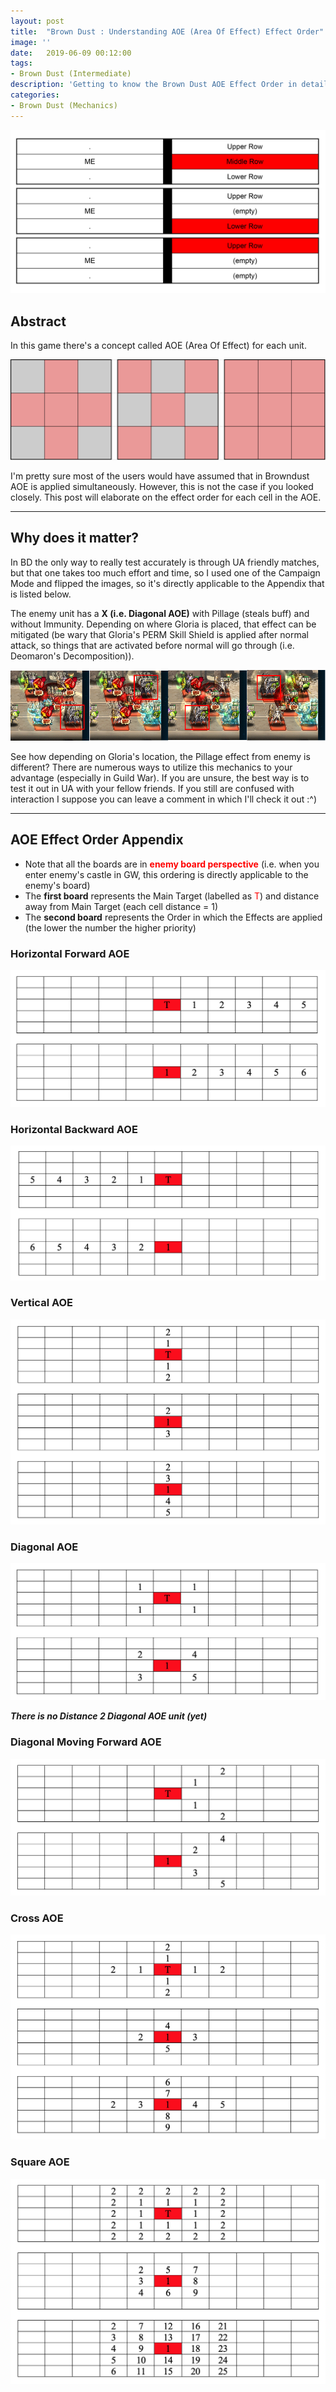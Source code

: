 ```yaml
---
layout: post
title:  "Brown Dust : Understanding AOE (Area Of Effect) Effect Order"
image: ''
date:   2019-06-09 00:12:00
tags:
- Brown Dust (Intermediate)
description: 'Getting to know the Brown Dust AOE Effect Order in detail'
categories:
- Brown Dust (Mechanics)
---
```


<img src="../uploads/browndust-attack-priority-row-priority-example.jpg">

## Abstract

In this game there's a concept called AOE (Area Of Effect) for each unit.

<img src="../uploads/browndust-2-row-formation-aoe.jpg">

I'm pretty sure most of the users would have assumed that in Browndust AOE is applied simultaneously. However, this is not the case if you looked closely. This post will elaborate on the effect order for each cell in the AOE.

---

## Why does it matter?

In BD the only way to really test accurately is through UA friendly matches, but that one takes too much effort and time, so I used one of the Campaign Mode and flipped the images, so it's directly applicable to the Appendix that is listed below.

The enemy unit has a **X (i.e. Diagonal AOE)** with Pillage (steals buff) and without Immunity. Depending on where Gloria is placed, that effect can be mitigated (be wary that Gloria's PERM Skill Shield is applied after normal attack, so things that are activated before normal will go through (i.e. Deomaron's Decomposition)).

<img src="../uploads/browndust-understanding-aoe-effect-order-example-1.PNG">

See how depending on Gloria's location, the Pillage effect from enemy is different? There are numerous ways to utilize this mechanics to your advantage (especially in Guild War). If you are unsure, the best way is to test it out in UA with your fellow friends. If you still are confused with interaction I suppose you can leave a comment in which I'll check it out :^)

---

## AOE Effect Order Appendix

* Note that all the boards are in <span style="color:red">**enemy board perspective**</span> (i.e. when you enter enemy's castle in GW, this ordering is directly applicable to the enemy's board)
* The **first board** represents the Main Target (labelled as <span style="color:red">T</span>) and distance away from Main Target (each cell distance = 1)
* The **second board** represents the Order in which the Effects are applied (the lower the number the higher priority)

### Horizontal Forward AOE

<img src="../uploads/browndust-understanding-aoe-effect-order-horizontal-forward-line-aoe.jpg">

### Horizontal Backward AOE

<img src="../uploads/browndust-understanding-aoe-effect-order-horizontal-backward-line-aoe.jpg">

### Vertical AOE

<img src="../uploads/browndust-understanding-aoe-effect-order-vertical-line-aoe.jpg">

### Diagonal AOE

<img src="../uploads/browndust-understanding-aoe-effect-order-diagonal-aoe.jpg">

***There is no Distance 2 Diagonal AOE unit (yet)***

### Diagonal Moving Forward AOE

<img src="../uploads/browndust-understanding-aoe-effect-order-forward-diagonal-aoe.jpg">

### Cross AOE

<img src="../uploads/browndust-understanding-aoe-effect-order-cross-aoe.jpg">

### Square AOE

<img src="../uploads/browndust-understanding-aoe-effect-order-square-aoe.jpg">
